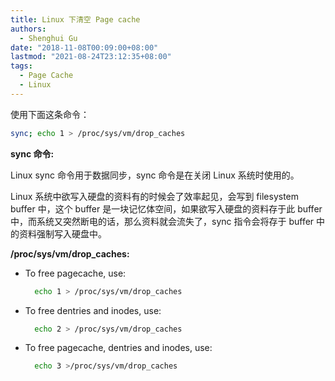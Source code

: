 ```yaml
---
title: Linux 下清空 Page cache
authors:
  - Shenghui Gu
date: "2018-11-08T00:09:00+08:00"
lastmod: "2021-08-24T23:12:35+08:00"
tags:
  - Page Cache
  - Linux
---
```


使用下面这条命令：

```sh
sync; echo 1 > /proc/sys/vm/drop_caches
```

<!-- more -->

**sync 命令:**

Linux sync 命令用于数据同步，sync 命令是在关闭 Linux 系统时使用的。

Linux 系统中欲写入硬盘的资料有的时候会了效率起见，会写到 filesystem buffer 中，这个 buffer 是一块记忆体空间，如果欲写入硬盘的资料存于此 buffer 中，而系统又突然断电的话，那么资料就会流失了，sync 指令会将存于 buffer 中的资料强制写入硬盘中。

**/proc/sys/vm/drop_caches:**

- To free pagecache, use:

  ```sh
    echo 1 > /proc/sys/vm/drop_caches
  ```

- To free dentries and inodes, use:

  ```sh
    echo 2 > /proc/sys/vm/drop_caches
  ```

- To free pagecache, dentries and inodes, use:

  ```sh
    echo 3 >/proc/sys/vm/drop_caches
  ```
